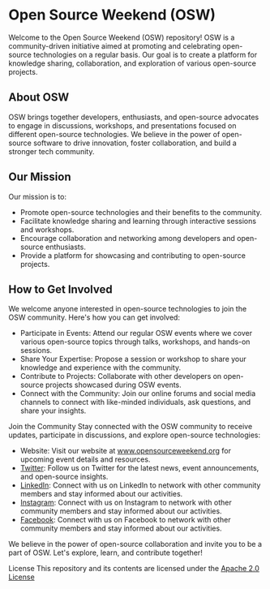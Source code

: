 # Open Source Weekend (OSW)

Welcome to the Open Source Weekend (OSW) repository! OSW is a community-driven initiative aimed at promoting and celebrating open-source technologies on a regular basis. Our goal is to create a platform for knowledge sharing, collaboration, and exploration of various open-source projects.

## About OSW
OSW brings together developers, enthusiasts, and open-source advocates to engage in discussions, workshops, and presentations focused on different open-source technologies. We believe in the power of open-source software to drive innovation, foster collaboration, and build a stronger tech community.

## Our Mission

Our mission is to:

* Promote open-source technologies and their benefits to the community.
* Facilitate knowledge sharing and learning through interactive sessions and workshops.
* Encourage collaboration and networking among developers and open-source enthusiasts.
* Provide a platform for showcasing and contributing to open-source projects.

## How to Get Involved
We welcome anyone interested in open-source technologies to join the OSW community. 
Here's how you can get involved:

* Participate in Events: Attend our regular OSW events where we cover various open-source topics through talks, workshops, and hands-on sessions.
* Share Your Expertise: Propose a session or workshop to share your knowledge and experience with the community.
* Contribute to Projects: Collaborate with other developers on open-source projects showcased during OSW events.
* Connect with the Community: Join our online forums and social media channels to connect with like-minded individuals, ask questions, and share your insights.

Join the Community
Stay connected with the OSW community to receive updates, participate in discussions, and explore open-source technologies:

* Website: Visit our website at www.opensourceweekend.org for upcoming event details and resources.
* [Twitter](https://twitter.com/osweekend): Follow us on Twitter for the latest news, event announcements, and open-source insights.
* [LinkedIn](https://www.linkedin.com/company/open-source-weekend/): Connect with us on LinkedIn to network with other community members and stay informed about our activities.
* [Instagram](https://www.instagram.com/osweekend/): Connect with us on Instagram to network with other community members and stay informed about our activities.
* [Facebook](https://www.facebook.com/OSWeekend/): Connect with us on Facebook to network with other community members and stay informed about our activities.


We believe in the power of open-source collaboration and invite you to be a part of OSW. Let's explore, learn, and contribute together!

License
This repository and its contents are licensed under the [Apache 2.0 License](.LICENSE)

